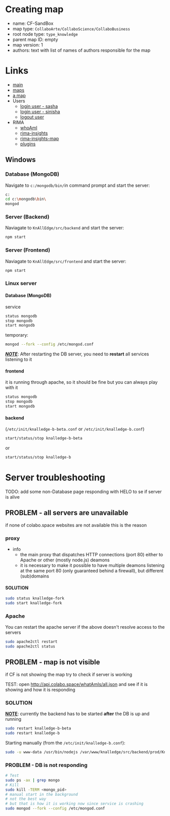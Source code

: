 # Creating map

+ name: <choose the one you want> CF-SandBox
+ map type: `CollaboArte/CollaboScience/CollaboBusiness`
+ root node type: `type_knowledge`
+ parent map ID: empty
+ map version: 1
+ authors: text with list of names of authors responsible for the map

# Links

+ [main](http://colabo.space/app/index-dev.html#/)
+ [maps](http://colabo.space/app/index-dev.html#/maps)
+ [a map](http://colabo.space/app/index-dev.html#/map/id/5566f25867a6d01e65beddde)
+ Users
    + [login user - sasha](http://colabo.space/app/index-dev.html#/login/iAmId/556760847125996dc1a4a241)
    + [login user - sinisha](http://colabo.space/app/index-dev.html#/login/iAmId/556760847125996dc1a4a24f)
    + [logout user](http://colabo.space/app/index-dev.html#/logout)
+ RIMA
    + [whoAmI](http://colabo.space/app/index-dev.html#/whoAmI)
    + [rima-insights](http://colabo.space/app/index-dev.html#/rima-insights)
    + [rima-insights-map](http://colabo.space/app/index-dev.html#/rima-insights-map)
    + [plugins](http://colabo.space/app/index-dev.html#/plugins)

## Windows

### Database (MongoDB)

Navigate to `c:/mongodb/bin/`in command prompt and start the server:

```sh
c:
cd c:\mongodb\bin\
mongod
```

### Server (Backend)

Naviagate to `KnAllEdge/src/backend` and start the server:

```sh
npm start
```


### Server (Frontend)

Naviagate to `KnAllEdge/src/frontend` and start the server:

```sh
npm start
```

### Linux server


#### Database (MongoDB)

service
```sh
status mongodb
stop mongodb
start mongodb
```
temporary:
```sh
mongod --fork --config /etc/mongod.conf
```
**<u>*NOTE*</u>**: After restarting the DB server, you need to **restart** all services listening to it

#### frontend

it is running through apache, so it should be fine but you can always play with it



```sh
status mongodb
stop mongodb
start mongodb
```



#### backend

(`/etc/init/knalledge-b-beta.conf` or `/etc/init/knalledge-b.conf`)

```sh
start/status/stop knalledge-b-beta
```

or

```sh
start/status/stop knalledge-b
```

# Server troubleshooting

TODO: add some non-Database page responding with HELO to se if server is alive

## PROBLEM - all servers are unavailable

if none of colabo.space websites are not available this is the reason

### proxy

- info
  - the main proxy that dispatches HTTP connections (port 80) either to Apache or other (mostly node.js) deamons
  - it is necessary to make it possible to have multiple deamons listening at the same port 80 (only guaranteed behind a firewall), but different (sub)domains

#### SOLUTION

```sh
sudo status knalledge-fork
sudo start knalledge-fork
```

### Apache

You can restart the apache server if the above doesn't resolve access to the servers

```sh
sudo apache2ctl restart
sudo apache2ctl status
```





## PROBLEM - map is not visible

if CF is not showing the map try to check if server is working

TEST: open http://api.colabo.space/whatAmIs/all.json and see if it is showing and how it is responding

### SOLUTION

**<u>NOTE</u>**: currently the backend has to be started **after** the DB is up and running

```sh
sudo restart knalledge-b-beta
sudo restart knalledge-b
```

Starting manually (from the `/etc/init/knalledge-b.conf`):

```sh
sudo -u www-data /usr/bin/nodejs /var/www/knalledge/src/backend/prod/KnAllEdgeBackend.js 8001 8002
```

### PROBLEM - DB is not responding

```sh
# Test
sudo ps -ax | grep mongo
# Kill
sudo kill -TERM <mongo_pid>
# manual start in the background
# not the best way
# but that is how it is working now since service is crashing
sudo mongod --fork --config /etc/mongod.conf
```